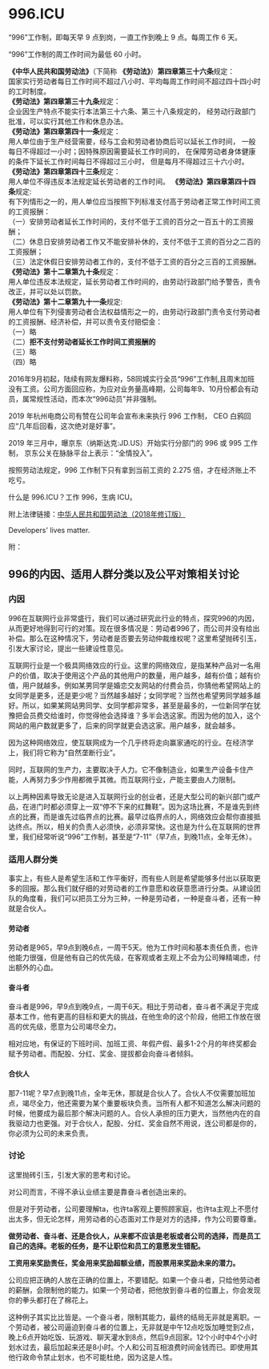 996.ICU
===

“996”工作制，即每天早 9 点到岗，一直工作到晚上 9 点。每周工作 6 天。

“996”工作制的周工作时间为最低 60 小时。

**《中华人民共和国劳动法》**（下简称 **《劳动法》**）**第四章第三十六条**规定：  
国家实行劳动者每日工作时间不超过八小时、平均每周工作时间不超过四十四小时的工时制度。  
**《劳动法》第四章第三十九条**规定：  
企业因生产特点不能实行本法第三十六条、第三十八条规定的，
经劳动行政部门批准，可以实行其他工作和休息办法。  
**《劳动法》第四章第四十一条**规定：    
用人单位由于生产经营需要，经与工会和劳动者协商后可以延长工作时间，
一般每日不得超过一小时；因特殊原因需要延长工作时间的，
在保障劳动者身体健康的条件下延长工作时间每日不得超过三小时，
但是每月不得超过三十六小时。  
**《劳动法》第四章第四十三条**规定：  
用人单位不得违反本法规定延长劳动者的工作时间。 
**《劳动法》第四章第四十四条**规定:  
有下列情形之一的，用人单位应当按照下列标准支付高于劳动者正常工作时间工资的工资报酬：  
  （一）安排劳动者延长工作时间的，支付不低于工资的百分之一百五十的工资报酬；  
  （二）休息日安排劳动者工作又不能安排补休的，支付不低于工资的百分之二百的工资报酬；  
  （三）法定休假日安排劳动者工作的，支付不低于工资的百分之三百的工资报酬。  
**《劳动法》第十二章第九十条**规定：  
用人单位违反本法规定，延长劳动者工作时间的，由劳动行政部门给予警告，责令改正，并可以处以罚款。    
**《劳动法》第十二章第九十一条**规定:  
用人单位有下列侵害劳动者合法权益情形之一的，由劳动行政部门责令支付劳动者的工资报酬、经济补偿，并可以责令支付赔偿金：  
  （一）略  
  （二）**拒不支付劳动者延长工作时间工资报酬的**  
  （三）略  
  （四）略  

2016年9月初起，陆续有网友爆料称，58同城实行全员“996”工作制,且周末加班没有工资。公司方面回应称，为应对业务量高峰期，公司每年9、10月份都会有动员，属常规性活动，而本次“996动员”并非强制。  

2019 年杭州电商公司有赞在公司年会宣布未来执行 996 工作制，
CEO 白鸦回应“几年后回看，这次绝对是好事”。

2019 年三月中，曝京东（纳斯达克:JD.US）开始实行分部门的 996 或 995 工作制，
京东公关在脉脉平台上表示：“全情投入”。

按照劳动法规定，996 工作制下只有拿到当前工资的 2.275 倍，才在经济账上不吃亏。

什么是 996.ICU？工作 996，生病 ICU。

附上法律链接：[中华人民共和国劳动法（2018年修订版）](http://www.npc.gov.cn/npc/xinwen/2019-01/07/content_2070261.htm)

Developers' lives matter.

附：
## 996的内因、适用人群分类以及公平对策相关讨论
### 内因
996在互联网行业非常盛行，我们可以通过研究此行业的特点，探究996的内因，从而更好地得到可行的对策。现在很多情况是：劳动者996了，而公司并没有给出补偿。那么在这种情况下，劳动者是否要去劳动仲裁维权呢？这里希望抛砖引玉，引发大家讨论，提出一些建设性意见。

互联网行业是一个极具网络效应的行业。这里的网络效应，是指某种产品对一名用户的价值，取决于使用这个产品的其他用户的数量，用户越多，越有价值；越有价值，用户就越多。例如某男同学是婚恋交友网站的付费会员，你猜他希望网站上的女同学是更多，还是更少呢？当然越多越好；女同学呢？当然也希望男同学越多越好。所以，如果某网站男同学、女同学都非常多，甚至是最多的，一位新同学在犹豫把会员费交给谁时，你觉得他会选择谁？多半会选这家。而因为他的加入，这个网站的用户数就更多了，后来的同学就更会选这家。用户越多，就会越多。

因为这种网络效应，使互联网成为一个几乎终将走向赢家通吃的行业。在经济学上，我们将它称为“自然垄断行业”。

同时，互联网的生产力，主要取决于人力。它不像制造业，如果生产设备卡住产能，人再努力多少作用都微乎其微。而互联网行业，产能主要由人力限制。

以上两种因素导致无论是进入互联网行业的创业者，还是大型公司的新兴部门或产品，在进门时都必须穿上一双“停不下来的红舞鞋”。因为这场比赛，不是谁先到终点的比赛，而是谁先过临界点的比赛。最早过临界点的人，网络效应会帮你直接抵达终点。所以，相关的负责人必须快，必须非常快。这也是为什么在互联网的世界里，我们经常听说“996”工作制，甚至是“7-11”（早7点，到晚11点，全年无休）。

### 适用人群分类
事实上，有些人是希望生活和工作平衡好，而有些人则是希望能够多付出以获取更多的回报。那么我们就仔细的对劳动者的工作意愿和收获意愿进行分类。从建设团队的角度看，我们可以把员工分为三种，一种是劳动者，一种是奋斗者，还有一种就是合伙人。

#### 劳动者
劳动者是965，早9点到晚6点，一周干5天。他为工作时间和基本责任负责，也许他能力很强，但是他有自己的优先级，在客观或者主观上不会为公司殚精竭虑，付出额外的心血。

#### 奋斗者
奋斗者是996，早9点到晚9点，一周干6天。相比于劳动者，奋斗者不满足于完成基本工作，他有更高的目标和更大的挑战，在他生命的这个阶段，他把工作放在很高的优先级，愿意为公司竭尽全力。

相对应地，有保证的下班时间、加班工资、年假产假、最多1-2个月的年终奖都会赋予劳动者。而配股、分红、奖金、提拔都会向奋斗者倾斜。

#### 合伙人
那7-11呢？早7点到晚11点，全年无休，那就是合伙人了。合伙人不仅需要加班加点，竭尽全力，他还需要为某个重要板块负责。当所有人都不知道怎么解决问题的时候，他要成为最后那个解决问题的人。合伙人承担的压力更大，当然他内在的自我驱动力也更强。对于合伙人，配股、分红、奖金自然不用说，连公司都是你的，你必须为公司的未来负责。

### 讨论
这里抛砖引玉，引发大家的思考和讨论。

对公司而言，不得不承认业绩主要是靠奋斗者创造出来的。

但是对于劳动者，公司要理解ta，也许ta客观上要照顾家庭，也许ta主观上不愿付出太多，但无论怎样，用劳动者的心态面对工作是对方的选择，作为公司要尊重。

**做劳动者、奋斗者、还是合伙人，从来都不应该是老板或者公司的选择，而是员工自己的选择。老板的任务，是不让职位和员工的意愿发生错配。**

**工资用来奖励责任，奖金用来奖励超额业绩，而股票用来奖励未来的潜力。**

公司应把正确的人放在正确的位置上，不要错配。如果一个奋斗者，只给他劳动者的薪酬，会限制他的能力。如果一个劳动者，把他放到奋斗者的位置上，你会发现你的拳头都打在了棉花上。

这种例子其实比比皆是。一个奋斗者，限制其能力，最终的结局无非就是离职。一个劳动者，被公司逼迫到奋斗者的位置上，无非就是中午12点吃饭加睡觉到2点，晚上6点开始吃饭、玩游戏、聊天灌水到8点，然后9点回家。12个小时中4个小时划水过去，最后加起来还是8小时。个人和公司互相浪费时间金钱而已。即使用其他行政命令禁止划水，也不可能杜绝，因为这是人性。